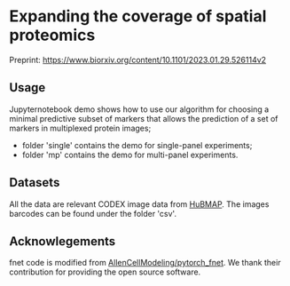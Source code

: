 # Expanding the coverage of spatial proteomics
Preprint: https://www.biorxiv.org/content/10.1101/2023.01.29.526114v2

## Usage
Jupyternotebook demo shows how to use our algorithm for choosing a minimal predictive subset of markers that allows the 
prediction of a set of markers in multiplexed protein images;
- folder 'single' contains the demo for single-panel experiments;
- folder 'mp' contains the demo for multi-panel experiments.


## Datasets
All the data are relevant CODEX image data from [HuBMAP](https://portal.hubmapconsortium.org/). The images barcodes can be found under the folder 'csv'.

## Acknowlegements
fnet code is modified from [AllenCellModeling/pytorch_fnet](https://github.com/AllenCellModeling/pytorch_fnet). We thank their contribution for providing the open source software.

